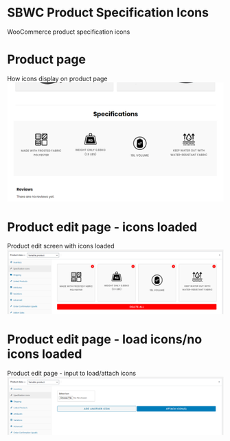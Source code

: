# SBWC Product Specification Icons
WooCommerce product specification icons


# Product page
How icons display on product page
![product page](instructions/pic1.png?raw=true "Product page")


# Product edit page - icons loaded
Product edit screen with icons loaded
![product edit page](instructions/pic2.png?raw=true "Product edit page - icons loaded")


# Product edit page - load icons/no icons loaded
Product edit page - input to load/attach icons
![product edit page](instructions/pic3.png?raw=true "Product edit page - load icons")
